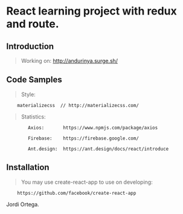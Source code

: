 # React learning project with redux and route.

## Introduction

> Working on: http://andurinya.surge.sh/

## Code Samples

> Style: 

        materializecss  // http://materializecss.com/

>Statistics:

            Axios:       https://www.npmjs.com/package/axios 
            
            Firebase:    https://firebase.google.com/
            
            Ant.design:  https://ant.design/docs/react/introduce
           

## Installation

> You may use create-react-app to use on developing: 

        https://github.com/facebook/create-react-app
           

Jordi Ortega.
